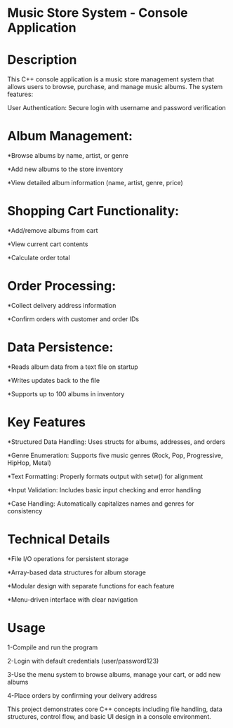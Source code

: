# Music Store System - Console Application

# Description
This C++ console application is a music store management system that allows users to browse, purchase, and manage music albums. The system features:

User Authentication: Secure login with username and password verification

# Album Management:

*Browse albums by name, artist, or genre

*Add new albums to the store inventory

*View detailed album information (name, artist, genre, price)

# Shopping Cart Functionality:

*Add/remove albums from cart

*View current cart contents

*Calculate order total

# Order Processing:

*Collect delivery address information

*Confirm orders with customer and order IDs

# Data Persistence:

*Reads album data from a text file on startup

*Writes updates back to the file

*Supports up to 100 albums in inventory

# Key Features
*Structured Data Handling: Uses structs for albums, addresses, and orders

*Genre Enumeration: Supports five music genres (Rock, Pop, Progressive, HipHop, Metal)

*Text Formatting: Properly formats output with setw() for alignment

*Input Validation: Includes basic input checking and error handling

*Case Handling: Automatically capitalizes names and genres for consistency

# Technical Details
*File I/O operations for persistent storage

*Array-based data structures for album storage

*Modular design with separate functions for each feature

*Menu-driven interface with clear navigation

# Usage
1-Compile and run the program

2-Login with default credentials (user/password123)

3-Use the menu system to browse albums, manage your cart, or add new albums

4-Place orders by confirming your delivery address

This project demonstrates core C++ concepts including file handling, data structures, control flow, and basic UI design in a console environment.

